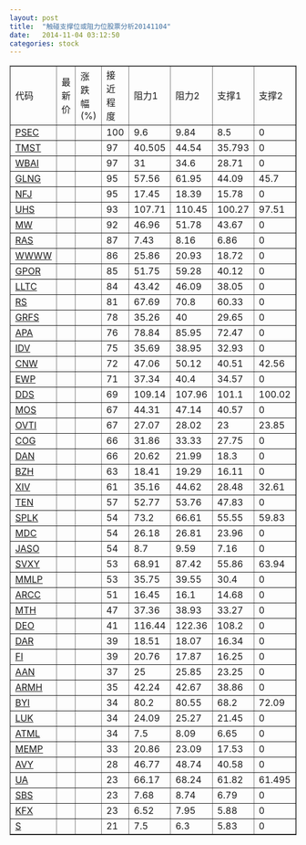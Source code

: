 ```yaml
---
layout: post
title:  "触碰支撑位或阻力位股票分析20141104"
date:   2014-11-04 03:12:50
categories: stock
---
```

<script type="text/javascript">
var stockList = []
stockList.push('gb_psec');
stockList.push('gb_tmst');
stockList.push('gb_wbai');
stockList.push('gb_glng');
stockList.push('gb_nfj');
stockList.push('gb_uhs');
stockList.push('gb_mw');
stockList.push('gb_ras');
stockList.push('gb_wwww');
stockList.push('gb_gpor');
stockList.push('gb_lltc');
stockList.push('gb_rs');
stockList.push('gb_grfs');
stockList.push('gb_apa');
stockList.push('gb_idv');
stockList.push('gb_cnw');
stockList.push('gb_ewp');
stockList.push('gb_dds');
stockList.push('gb_mos');
stockList.push('gb_ovti');
stockList.push('gb_cog');
stockList.push('gb_dan');
stockList.push('gb_bzh');
stockList.push('gb_xiv');
stockList.push('gb_ten');
stockList.push('gb_splk');
stockList.push('gb_mdc');
stockList.push('gb_jaso');
stockList.push('gb_svxy');
stockList.push('gb_mmlp');
stockList.push('gb_arcc');
stockList.push('gb_mth');
stockList.push('gb_deo');
stockList.push('gb_dar');
stockList.push('gb_fi');
stockList.push('gb_aan');
stockList.push('gb_armh');
stockList.push('gb_byi');
stockList.push('gb_luk');
stockList.push('gb_atml');
stockList.push('gb_memp');
stockList.push('gb_avy');
stockList.push('gb_ua');
stockList.push('gb_sbs');
stockList.push('gb_kfx');
stockList.push('gb_s');
</script>
<table border="1">
 <tr>
 <td>代码</td>
 <td>最新价</td>
 <td>涨跌幅(%)</td>
 <td>接近程度</td>
 <td>阻力1</td>
 <td>阻力2</td>
 <td>支撑1</td>
 <td>支撑2</td>
</tr>
  <tr id="psec" class="red">
  <td><a href="http://stock.finance.sina.com.cn/usstock/quotes/PSEC.html" target="_blank">PSEC</a></td><td></td><td></td><td>100</td><td>9.6</td><td>9.84</td><td>8.5</td><td>0</td></tr>
  <tr id="tmst" class="red">
  <td><a href="http://stock.finance.sina.com.cn/usstock/quotes/TMST.html" target="_blank">TMST</a></td><td></td><td></td><td>97</td><td>40.505</td><td>44.54</td><td>35.793</td><td>0</td></tr>
  <tr id="wbai" class="red">
  <td><a href="http://stock.finance.sina.com.cn/usstock/quotes/WBAI.html" target="_blank">WBAI</a></td><td></td><td></td><td>97</td><td>31</td><td>34.6</td><td>28.71</td><td>0</td></tr>
  <tr id="glng" class="red">
  <td><a href="http://stock.finance.sina.com.cn/usstock/quotes/GLNG.html" target="_blank">GLNG</a></td><td></td><td></td><td>95</td><td>57.56</td><td>61.95</td><td>44.09</td><td>45.7</td></tr>
  <tr id="nfj" class="red">
  <td><a href="http://stock.finance.sina.com.cn/usstock/quotes/NFJ.html" target="_blank">NFJ</a></td><td></td><td></td><td>95</td><td>17.45</td><td>18.39</td><td>15.78</td><td>0</td></tr>
  <tr id="uhs" class="red">
  <td><a href="http://stock.finance.sina.com.cn/usstock/quotes/UHS.html" target="_blank">UHS</a></td><td></td><td></td><td>93</td><td>107.71</td><td>110.45</td><td>100.27</td><td>97.51</td></tr>
  <tr id="mw" class="red">
  <td><a href="http://stock.finance.sina.com.cn/usstock/quotes/MW.html" target="_blank">MW</a></td><td></td><td></td><td>92</td><td>46.96</td><td>51.78</td><td>43.67</td><td>0</td></tr>
  <tr id="ras" class="red">
  <td><a href="http://stock.finance.sina.com.cn/usstock/quotes/RAS.html" target="_blank">RAS</a></td><td></td><td></td><td>87</td><td>7.43</td><td>8.16</td><td>6.86</td><td>0</td></tr>
  <tr id="wwww" class="red">
  <td><a href="http://stock.finance.sina.com.cn/usstock/quotes/WWWW.html" target="_blank">WWWW</a></td><td></td><td></td><td>86</td><td>25.86</td><td>20.93</td><td>18.72</td><td>0</td></tr>
  <tr id="gpor" class="red">
  <td><a href="http://stock.finance.sina.com.cn/usstock/quotes/GPOR.html" target="_blank">GPOR</a></td><td></td><td></td><td>85</td><td>51.75</td><td>59.28</td><td>40.12</td><td>0</td></tr>
  <tr id="lltc" class="red">
  <td><a href="http://stock.finance.sina.com.cn/usstock/quotes/LLTC.html" target="_blank">LLTC</a></td><td></td><td></td><td>84</td><td>43.42</td><td>46.09</td><td>38.05</td><td>0</td></tr>
  <tr id="rs" class="red">
  <td><a href="http://stock.finance.sina.com.cn/usstock/quotes/RS.html" target="_blank">RS</a></td><td></td><td></td><td>81</td><td>67.69</td><td>70.8</td><td>60.33</td><td>0</td></tr>
  <tr id="grfs" class="red">
  <td><a href="http://stock.finance.sina.com.cn/usstock/quotes/GRFS.html" target="_blank">GRFS</a></td><td></td><td></td><td>78</td><td>35.26</td><td>40</td><td>29.65</td><td>0</td></tr>
  <tr id="apa" class="red">
  <td><a href="http://stock.finance.sina.com.cn/usstock/quotes/APA.html" target="_blank">APA</a></td><td></td><td></td><td>76</td><td>78.84</td><td>85.95</td><td>72.47</td><td>0</td></tr>
  <tr id="idv" class="red">
  <td><a href="http://stock.finance.sina.com.cn/usstock/quotes/IDV.html" target="_blank">IDV</a></td><td></td><td></td><td>75</td><td>35.69</td><td>38.95</td><td>32.93</td><td>0</td></tr>
  <tr id="cnw" class="green">
  <td><a href="http://stock.finance.sina.com.cn/usstock/quotes/CNW.html" target="_blank">CNW</a></td><td></td><td></td><td>72</td><td>47.06</td><td>50.12</td><td>40.51</td><td>42.56</td></tr>
  <tr id="ewp" class="red">
  <td><a href="http://stock.finance.sina.com.cn/usstock/quotes/EWP.html" target="_blank">EWP</a></td><td></td><td></td><td>71</td><td>37.34</td><td>40.4</td><td>34.57</td><td>0</td></tr>
  <tr id="dds" class="green">
  <td><a href="http://stock.finance.sina.com.cn/usstock/quotes/DDS.html" target="_blank">DDS</a></td><td></td><td></td><td>69</td><td>109.14</td><td>107.96</td><td>101.1</td><td>100.02</td></tr>
  <tr id="mos" class="red">
  <td><a href="http://stock.finance.sina.com.cn/usstock/quotes/MOS.html" target="_blank">MOS</a></td><td></td><td></td><td>67</td><td>44.31</td><td>47.14</td><td>40.57</td><td>0</td></tr>
  <tr id="ovti" class="red">
  <td><a href="http://stock.finance.sina.com.cn/usstock/quotes/OVTI.html" target="_blank">OVTI</a></td><td></td><td></td><td>67</td><td>27.07</td><td>28.02</td><td>23</td><td>23.85</td></tr>
  <tr id="cog" class="red">
  <td><a href="http://stock.finance.sina.com.cn/usstock/quotes/COG.html" target="_blank">COG</a></td><td></td><td></td><td>66</td><td>31.86</td><td>33.33</td><td>27.75</td><td>0</td></tr>
  <tr id="dan" class="red">
  <td><a href="http://stock.finance.sina.com.cn/usstock/quotes/DAN.html" target="_blank">DAN</a></td><td></td><td></td><td>66</td><td>20.62</td><td>21.99</td><td>18.3</td><td>0</td></tr>
  <tr id="bzh" class="red">
  <td><a href="http://stock.finance.sina.com.cn/usstock/quotes/BZH.html" target="_blank">BZH</a></td><td></td><td></td><td>63</td><td>18.41</td><td>19.29</td><td>16.11</td><td>0</td></tr>
  <tr id="xiv" class="red">
  <td><a href="http://stock.finance.sina.com.cn/usstock/quotes/XIV.html" target="_blank">XIV</a></td><td></td><td></td><td>61</td><td>35.16</td><td>44.62</td><td>28.48</td><td>32.61</td></tr>
  <tr id="ten" class="red">
  <td><a href="http://stock.finance.sina.com.cn/usstock/quotes/TEN.html" target="_blank">TEN</a></td><td></td><td></td><td>57</td><td>52.77</td><td>53.76</td><td>47.83</td><td>0</td></tr>
  <tr id="splk" class="red">
  <td><a href="http://stock.finance.sina.com.cn/usstock/quotes/SPLK.html" target="_blank">SPLK</a></td><td></td><td></td><td>54</td><td>73.2</td><td>66.61</td><td>55.55</td><td>59.83</td></tr>
  <tr id="mdc" class="green">
  <td><a href="http://stock.finance.sina.com.cn/usstock/quotes/MDC.html" target="_blank">MDC</a></td><td></td><td></td><td>54</td><td>26.18</td><td>26.81</td><td>23.96</td><td>0</td></tr>
  <tr id="jaso" class="red">
  <td><a href="http://stock.finance.sina.com.cn/usstock/quotes/JASO.html" target="_blank">JASO</a></td><td></td><td></td><td>54</td><td>8.7</td><td>9.59</td><td>7.16</td><td>0</td></tr>
  <tr id="svxy" class="red">
  <td><a href="http://stock.finance.sina.com.cn/usstock/quotes/SVXY.html" target="_blank">SVXY</a></td><td></td><td></td><td>53</td><td>68.91</td><td>87.42</td><td>55.86</td><td>63.94</td></tr>
  <tr id="mmlp" class="red">
  <td><a href="http://stock.finance.sina.com.cn/usstock/quotes/MMLP.html" target="_blank">MMLP</a></td><td></td><td></td><td>53</td><td>35.75</td><td>39.55</td><td>30.4</td><td>0</td></tr>
  <tr id="arcc" class="red">
  <td><a href="http://stock.finance.sina.com.cn/usstock/quotes/ARCC.html" target="_blank">ARCC</a></td><td></td><td></td><td>51</td><td>16.45</td><td>16.1</td><td>14.68</td><td>0</td></tr>
  <tr id="mth" class="green">
  <td><a href="http://stock.finance.sina.com.cn/usstock/quotes/MTH.html" target="_blank">MTH</a></td><td></td><td></td><td>47</td><td>37.36</td><td>38.93</td><td>33.27</td><td>0</td></tr>
  <tr id="deo" class="red">
  <td><a href="http://stock.finance.sina.com.cn/usstock/quotes/DEO.html" target="_blank">DEO</a></td><td></td><td></td><td>41</td><td>116.44</td><td>122.36</td><td>108.2</td><td>0</td></tr>
  <tr id="dar" class="red">
  <td><a href="http://stock.finance.sina.com.cn/usstock/quotes/DAR.html" target="_blank">DAR</a></td><td></td><td></td><td>39</td><td>18.51</td><td>18.07</td><td>16.34</td><td>0</td></tr>
  <tr id="fi" class="red">
  <td><a href="http://stock.finance.sina.com.cn/usstock/quotes/FI.html" target="_blank">FI</a></td><td></td><td></td><td>39</td><td>20.76</td><td>17.87</td><td>16.25</td><td>0</td></tr>
  <tr id="aan" class="green">
  <td><a href="http://stock.finance.sina.com.cn/usstock/quotes/AAN.html" target="_blank">AAN</a></td><td></td><td></td><td>37</td><td>25</td><td>25.85</td><td>23.25</td><td>0</td></tr>
  <tr id="armh" class="green">
  <td><a href="http://stock.finance.sina.com.cn/usstock/quotes/ARMH.html" target="_blank">ARMH</a></td><td></td><td></td><td>35</td><td>42.24</td><td>42.67</td><td>38.86</td><td>0</td></tr>
  <tr id="byi" class="red">
  <td><a href="http://stock.finance.sina.com.cn/usstock/quotes/BYI.html" target="_blank">BYI</a></td><td></td><td></td><td>34</td><td>80.2</td><td>80.55</td><td>68.2</td><td>72.09</td></tr>
  <tr id="luk" class="red">
  <td><a href="http://stock.finance.sina.com.cn/usstock/quotes/LUK.html" target="_blank">LUK</a></td><td></td><td></td><td>34</td><td>24.09</td><td>25.27</td><td>21.45</td><td>0</td></tr>
  <tr id="atml" class="red">
  <td><a href="http://stock.finance.sina.com.cn/usstock/quotes/ATML.html" target="_blank">ATML</a></td><td></td><td></td><td>34</td><td>7.5</td><td>8.09</td><td>6.65</td><td>0</td></tr>
  <tr id="memp" class="red">
  <td><a href="http://stock.finance.sina.com.cn/usstock/quotes/MEMP.html" target="_blank">MEMP</a></td><td></td><td></td><td>33</td><td>20.86</td><td>23.09</td><td>17.53</td><td>0</td></tr>
  <tr id="avy" class="red">
  <td><a href="http://stock.finance.sina.com.cn/usstock/quotes/AVY.html" target="_blank">AVY</a></td><td></td><td></td><td>28</td><td>46.77</td><td>48.74</td><td>40.58</td><td>0</td></tr>
  <tr id="ua" class="red">
  <td><a href="http://stock.finance.sina.com.cn/usstock/quotes/UA.html" target="_blank">UA</a></td><td></td><td></td><td>23</td><td>66.17</td><td>68.24</td><td>61.82</td><td>61.495</td></tr>
  <tr id="sbs" class="red">
  <td><a href="http://stock.finance.sina.com.cn/usstock/quotes/SBS.html" target="_blank">SBS</a></td><td></td><td></td><td>23</td><td>7.68</td><td>8.74</td><td>6.79</td><td>0</td></tr>
  <tr id="kfx" class="red">
  <td><a href="http://stock.finance.sina.com.cn/usstock/quotes/KFX.html" target="_blank">KFX</a></td><td></td><td></td><td>23</td><td>6.52</td><td>7.95</td><td>5.88</td><td>0</td></tr>
  <tr id="s" class="red">
  <td><a href="http://stock.finance.sina.com.cn/usstock/quotes/S.html" target="_blank">S</a></td><td></td><td></td><td>21</td><td>7.5</td><td>6.3</td><td>5.83</td><td>0</td></tr>
</table>
